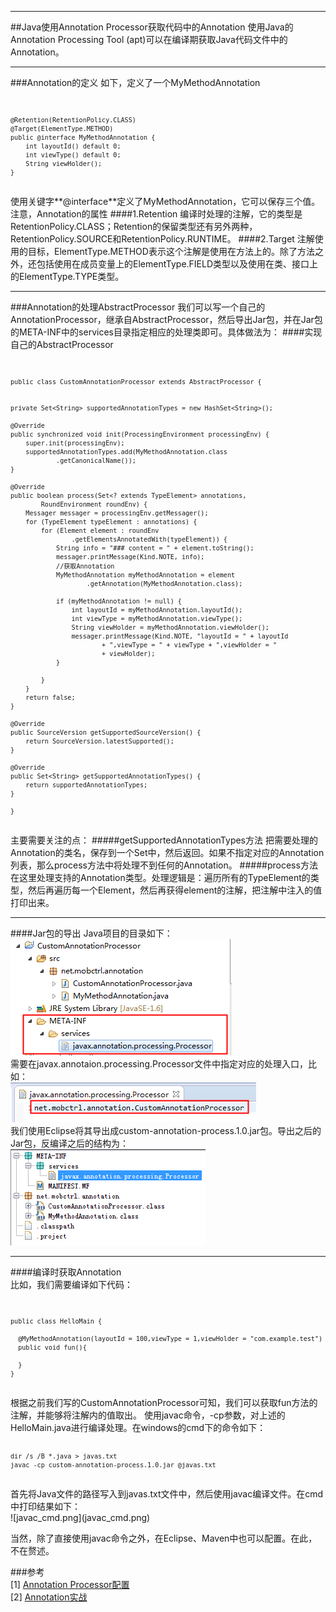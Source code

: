 ----------

##Java使用Annotation Processor获取代码中的Annotation
使用Java的Annotation Processing Tool (apt)可以在编译期获取Java代码文件中的Annotation。

----------

###Annotation的定义
如下，定义了一个MyMethodAnnotation
<code>

    @Retention(RetentionPolicy.CLASS)
    @Target(ElementType.METHOD)
    public @interface MyMethodAnnotation {
        int layoutId() default 0;
        int viewType() default 0;
        String viewHolder();
    }
</code>
使用关键字**@interface**定义了MyMethodAnnotation，它可以保存三个值。注意，Annotation的属性
####1.Retention
编译时处理的注解，它的类型是RetentionPolicy.CLASS；Retention的保留类型还有另外两种，RetentionPolicy.SOURCE和RetentionPolicy.RUNTIME。
####2.Target
注解使用的目标，ElementType.METHOD表示这个注解是使用在方法上的。除了方法之外，还包括使用在成员变量上的ElementType.FIELD类型以及使用在类、接口上的ElementType.TYPE类型。

----------

###Annotation的处理AbstractProcessor
我们可以写一个自己的AnnotationProcessor，继承自AbstractProcessor，然后导出Jar包，并在Jar包的META-INF中的services目录指定相应的处理类即可。具体做法为：
####实现自己的AbstractProcessor
<code>

	public class CustomAnnotationProcessor extends AbstractProcessor {

	
	private Set<String> supportedAnnotationTypes = new HashSet<String>();

	@Override
	public synchronized void init(ProcessingEnvironment processingEnv) {
		super.init(processingEnv);
		supportedAnnotationTypes.add(MyMethodAnnotation.class
				.getCanonicalName());
	}

	@Override
	public boolean process(Set<? extends TypeElement> annotations,
			RoundEnvironment roundEnv) {
		Messager messager = processingEnv.getMessager();
		for (TypeElement typeElement : annotations) {
			for (Element element : roundEnv
					.getElementsAnnotatedWith(typeElement)) {
				String info = "### content = " + element.toString();
				messager.printMessage(Kind.NOTE, info);
				//获取Annotation
				MyMethodAnnotation myMethodAnnotation = element
						.getAnnotation(MyMethodAnnotation.class);

				if (myMethodAnnotation != null) {
					int layoutId = myMethodAnnotation.layoutId();
					int viewType = myMethodAnnotation.viewType();
					String viewHolder = myMethodAnnotation.viewHolder();
					messager.printMessage(Kind.NOTE, "layoutId = " + layoutId
							+ ",viewType = " + viewType + ",viewHolder = "
							+ viewHolder);
				}

			}
		}
		return false;
	}

	@Override
	public SourceVersion getSupportedSourceVersion() {
		return SourceVersion.latestSupported();
	}

	@Override
	public Set<String> getSupportedAnnotationTypes() {
		return supportedAnnotationTypes;
	}

    }
</code>
主要需要关注的点：
#####getSupportedAnnotationTypes方法
把需要处理的Annotation的类名，保存到一个Set<String>中，然后返回。如果不指定对应的Annotation列表，那么process方法中将处理不到任何的Annotation。
#####process方法
在这里处理支持的Annotation类型。处理逻辑是：遍历所有的TypeElement的类型，然后再遍历每一个Element，然后再获得element的注解，把注解中注入的值打印出来。

----------
####Jar包的导出
Java项目的目录如下：<br>
![process_dir.png](process_dir.png)<br>
需要在javax.annotaion.processing.Processor文件中指定对应的处理入口，比如：<br>
![process_conf](process_conf.png)<br>
我们使用Eclipse将其导出成custom-annotation-process.1.0.jar包。导出之后的Jar包，反编译之后的结构为：<br>
![process_jar.PNG](process_jar.PNG)<br>

----------
####编译时获取Annotation<br>
比如，我们需要编译如下代码：
<code>

	public class HelloMain {
	
	  @MyMethodAnnotation(layoutId = 100,viewType = 1,viewHolder = "com.example.test")
	  public void fun(){
		
	  }
    }
</code>
根据之前我们写的CustomAnnotationProcessor可知，我们可以获取fun方法的注解，并能够将注解内的值取出。
使用javac命令，-cp参数，对上述的HelloMain.java进行编译处理。在windows的cmd下的命令如下：
<code>

    dir /s /B *.java > javas.txt
	javac -cp custom-annotation-process.1.0.jar @javas.txt
</code>
首先将Java文件的路径写入到javas.txt文件中，然后使用javac编译文件。在cmd中打印结果如下：<br>
![javac_cmd.png](javac_cmd.png)

当然，除了直接使用javac命令之外，在Eclipse、Maven中也可以配置。在此，不在赘述。

###参考<br>
[1] [Annotation Processor配置](https://deors.wordpress.com/2011/10/08/annotation-processors/)<br>
[2] [Annotation实战](http://www.cnblogs.com/avenwu/p/4173899.html)


